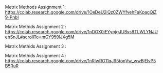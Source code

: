 
Metrix Methods Assignment 1: https://colab.research.google.com/drive/1OeDeU2iQz0ZWYfvehFaKpagQiZ9-PnbI

Matrix Methids Assignment 2 : https://colab.research.google.com/drive/1pDOX0iEYypjgJUBvs8TLWLYNJUehSnJL#scrollTo=mGY959lJXg5M

Matrix Methids Assignment 3 :

Matrix Methids Assignment 4 : https://colab.research.google.com/drive/1nRIwRO11qJ95toqVw_wwBjElvP5B5RuR
